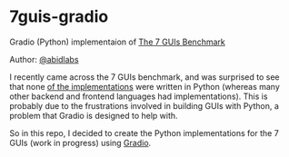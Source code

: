 # 7guis-gradio

Gradio (Python) implementaion of [The 7 GUIs Benchmark](https://7guis.github.io/7guis/)

Author: [@abidlabs](https://twitter.com/abidlabs)

I recently came across the 7 GUIs benchmark, and was surprised to see that none [of the implementations](https://eugenkiss.github.io/7guis/implementations) were written in Python (whereas many other backend and frontend languages had implementations). This is probably due to the frustrations involved in building GUIs with Python, a problem that Gradio is designed to help with.

So in this repo, I decided to create the Python implementations for the 7 GUIs (work in progress) using [Gradio](www.gradio.dev).
